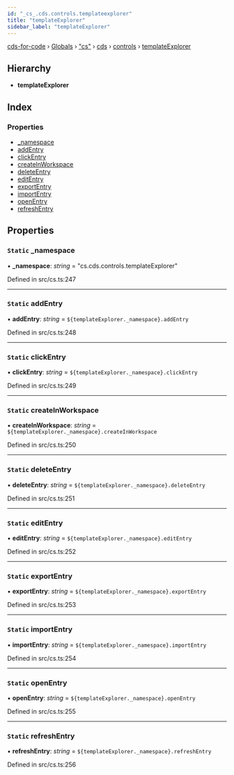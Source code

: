 ```yaml
---
id: "_cs_.cds.controls.templateexplorer"
title: "templateExplorer"
sidebar_label: "templateExplorer"
---
```


[cds-for-code](../index.md) › [Globals](../globals.md) › ["cs"](../modules/_cs_.md) › [cds](../modules/_cs_.cds.md) › [controls](../modules/_cs_.cds.controls.md) › [templateExplorer](_cs_.cds.controls.templateexplorer.md)

## Hierarchy

* **templateExplorer**

## Index

### Properties

* [_namespace](_cs_.cds.controls.templateexplorer.md#static-_namespace)
* [addEntry](_cs_.cds.controls.templateexplorer.md#static-addentry)
* [clickEntry](_cs_.cds.controls.templateexplorer.md#static-clickentry)
* [createInWorkspace](_cs_.cds.controls.templateexplorer.md#static-createinworkspace)
* [deleteEntry](_cs_.cds.controls.templateexplorer.md#static-deleteentry)
* [editEntry](_cs_.cds.controls.templateexplorer.md#static-editentry)
* [exportEntry](_cs_.cds.controls.templateexplorer.md#static-exportentry)
* [importEntry](_cs_.cds.controls.templateexplorer.md#static-importentry)
* [openEntry](_cs_.cds.controls.templateexplorer.md#static-openentry)
* [refreshEntry](_cs_.cds.controls.templateexplorer.md#static-refreshentry)

## Properties

### `Static` _namespace

▪ **_namespace**: *string* = "cs.cds.controls.templateExplorer"

Defined in src/cs.ts:247

___

### `Static` addEntry

▪ **addEntry**: *string* = `${templateExplorer._namespace}.addEntry`

Defined in src/cs.ts:248

___

### `Static` clickEntry

▪ **clickEntry**: *string* = `${templateExplorer._namespace}.clickEntry`

Defined in src/cs.ts:249

___

### `Static` createInWorkspace

▪ **createInWorkspace**: *string* = `${templateExplorer._namespace}.createInWorkspace`

Defined in src/cs.ts:250

___

### `Static` deleteEntry

▪ **deleteEntry**: *string* = `${templateExplorer._namespace}.deleteEntry`

Defined in src/cs.ts:251

___

### `Static` editEntry

▪ **editEntry**: *string* = `${templateExplorer._namespace}.editEntry`

Defined in src/cs.ts:252

___

### `Static` exportEntry

▪ **exportEntry**: *string* = `${templateExplorer._namespace}.exportEntry`

Defined in src/cs.ts:253

___

### `Static` importEntry

▪ **importEntry**: *string* = `${templateExplorer._namespace}.importEntry`

Defined in src/cs.ts:254

___

### `Static` openEntry

▪ **openEntry**: *string* = `${templateExplorer._namespace}.openEntry`

Defined in src/cs.ts:255

___

### `Static` refreshEntry

▪ **refreshEntry**: *string* = `${templateExplorer._namespace}.refreshEntry`

Defined in src/cs.ts:256
